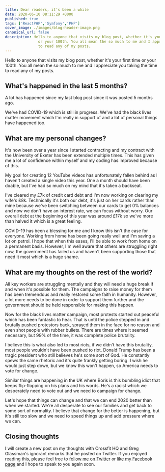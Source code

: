 ```yaml
---
title: Dear readers, it's been a while
date: 2020-06-10 08:11:29 +0000
published: true
tags: ['ReactPHP','Symfony','PHP']
cover_image: ./images/blog-header-image.png
canonical_url: false
description: Hello to anyone that visits my blog post, whether it's your first time
               or your 100th. You all mean the so much to me and I appreciate you taking the time
               to read any of my posts.
---
```


Hello to anyone that visits my blog post, whether it's your first time or your 100th. You all mean the so much to me and I appreciate you taking the time to read any of my posts.

## What's happened in the last 5 months?

A lot has happened since my last blog post since it was posted 5 months ago.

We've had COVID-19 which is still in progress. We've had the black lives matter movement which I'm really in support of and a lot of personal things have happened too.

## What are my personal changes?

It's now been over a year since I started contracting and my contract with the University of Exeter has been extended multiple times. This has given me a lot of confidence within myself and my coding has improved because of this.

My goal for creating 12 YouTube videos has unfortunately fallen behind as I haven't created a single video this year. One a month should have been doable, but I've had so much on my mind that it's taken a backseat.

I've cleared my £7k of credit card debt and I'm now working on clearing my wife's £8k. Technically it's both our debt, it's just on her cards rather than mine because we've been switching between our cards to get 0% balances and now we don't have an interest rate, we can focus without worry. Our overall debt at the beginning of this year was around £17k so we've more than halved it which is a great feeling.

COVID-19 has been a blessing for me and I know this isn't the case for everyone. Working from home has been going really well and I'm saving a lot on petrol. I hope that when this eases, I'll be able to work from home on a permanent basis. However, I'm well aware that others are struggling right now, the government has failed us and haven't been supporting those that need it most which is a huge shame.

## What are my thoughts on the rest of the world?

All key workers are struggling mentally and they will need a huge break if and when it's possible for them. The campaigns to raise money for them has been tremendous and really restored some faith in humanity. However, a lot more needs to be done in order to support them further and the government should be held responsible for making this happen.

Now for the black lives matter campaign, most protests started out peaceful which has been fantastic to hear. That is until the police stepped in and brutally pushed protestors back, sprayed them in the face for no reason and even shot people with rubber bullets. There are times where it seemed necessary, but 99% of the time, it was complete police brutality.

I believe this is what also led to most riots, if we didn't have this brutality, most people wouldn't have been pushed to riot. Donald Trump has been a tragic president who still believes he's some sort of God. He constantly spews the same rhetoric and it's quite frankly getting boring. I wish he would just step down, but we know this won't happen, so America needs to vote for change.

Similar things are happening in the UK where Boris is this bumbling idiot that keeps flip-flopping on his plans and his words. He's a racist which we desperately need to vote out and we need to campaign for change.

Let's hope that things can change and that we can end 2020 better than when we started. We're all desperate to see our families and get back to some sort of normality. I believe that change for the better is happening, but it's still too slow and we need to speed things up and add pressure where we can.

## Closing thoughts

I will create a new post on my thoughts with Crossfit HQ and Greg Glassman's ignorant remarks that he posted on Twitter. If you enjoyed reading this, please feel free to [follow me on Twitter](https://twitter.com/MBrooksUK) or [like my Facebook page](https://www.facebook.com/MBrooksDeveloper) and I hope to speak to you again soon.
